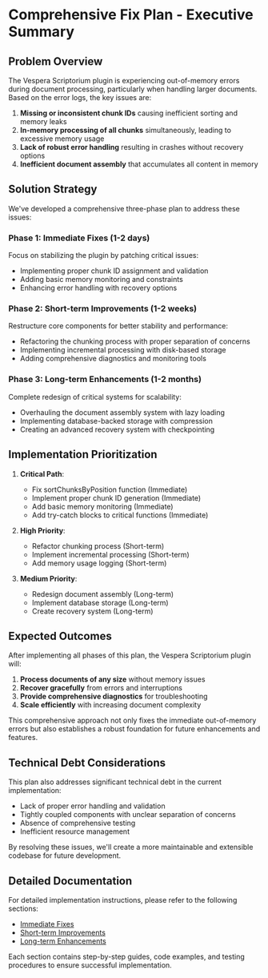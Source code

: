 # Comprehensive Fix Plan - Executive Summary

## Problem Overview

The Vespera Scriptorium plugin is experiencing out-of-memory errors during document processing, particularly when handling larger documents. Based on the error logs, the key issues are:

1. **Missing or inconsistent chunk IDs** causing inefficient sorting and memory leaks
2. **In-memory processing of all chunks** simultaneously, leading to excessive memory usage
3. **Lack of robust error handling** resulting in crashes without recovery options
4. **Inefficient document assembly** that accumulates all content in memory

## Solution Strategy

We've developed a comprehensive three-phase plan to address these issues:

### Phase 1: Immediate Fixes (1-2 days)
Focus on stabilizing the plugin by patching critical issues:
- Implementing proper chunk ID assignment and validation
- Adding basic memory monitoring and constraints
- Enhancing error handling with recovery options

### Phase 2: Short-term Improvements (1-2 weeks)
Restructure core components for better stability and performance:
- Refactoring the chunking process with proper separation of concerns
- Implementing incremental processing with disk-based storage
- Adding comprehensive diagnostics and monitoring tools

### Phase 3: Long-term Enhancements (1-2 months)
Complete redesign of critical systems for scalability:
- Overhauling the document assembly system with lazy loading
- Implementing database-backed storage with compression
- Creating an advanced recovery system with checkpointing

## Implementation Prioritization

1. **Critical Path**: 
   - Fix sortChunksByPosition function (Immediate)
   - Implement proper chunk ID generation (Immediate)
   - Add basic memory monitoring (Immediate)
   - Add try-catch blocks to critical functions (Immediate)

2. **High Priority**:
   - Refactor chunking process (Short-term)
   - Implement incremental processing (Short-term)
   - Add memory usage logging (Short-term)

3. **Medium Priority**:
   - Redesign document assembly (Long-term)
   - Implement database storage (Long-term)
   - Create recovery system (Long-term)

## Expected Outcomes

After implementing all phases of this plan, the Vespera Scriptorium plugin will:

1. **Process documents of any size** without memory issues
2. **Recover gracefully** from errors and interruptions
3. **Provide comprehensive diagnostics** for troubleshooting
4. **Scale efficiently** with increasing document complexity

This comprehensive approach not only fixes the immediate out-of-memory errors but also establishes a robust foundation for future enhancements and features.

## Technical Debt Considerations

This plan also addresses significant technical debt in the current implementation:
- Lack of proper error handling and validation
- Tightly coupled components with unclear separation of concerns
- Absence of comprehensive testing
- Inefficient resource management

By resolving these issues, we'll create a more maintainable and extensible codebase for future development.

## Detailed Documentation

For detailed implementation instructions, please refer to the following sections:

- [Immediate Fixes](./01-immediate-fixes/README.md)
- [Short-term Improvements](./02-short-term-improvements/README.md)
- [Long-term Enhancements](./03-long-term-enhancements/README.md)

Each section contains step-by-step guides, code examples, and testing procedures to ensure successful implementation.
